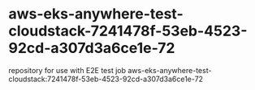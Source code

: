 # aws-eks-anywhere-test-cloudstack-7241478f-53eb-4523-92cd-a307d3a6ce1e-72
repository for use with E2E test job aws-eks-anywhere-test-cloudstack:7241478f-53eb-4523-92cd-a307d3a6ce1e-72
